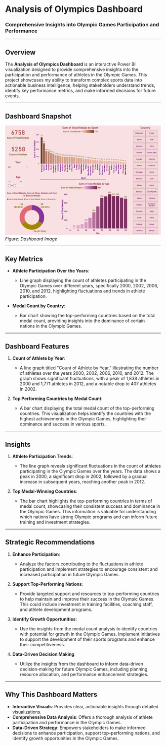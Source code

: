 # **Analysis of Olympics Dashboard**  
### **Comprehensive Insights into Olympic Games Participation and Performance**  

---

## **Overview**  
The **Analysis of Olympics Dashboard** is an interactive Power BI visualization designed to provide comprehensive insights into the participation and performance of athletes in the Olympic Games. This project showcases my ability to transform complex sports data into actionable business intelligence, helping stakeholders understand trends, identify key performance metrics, and make informed decisions for future events.

---

## **Dashboard Snapshot**  

![Count of Athlete by Year](Dashboard_Image.png)  
*Figure: Dashboard Image*  

---

## **Key Metrics**  
- **Athlete Participation Over the Years**:  
   - Line graph displaying the count of athletes participating in the Olympic Games over different years, specifically 2000, 2002, 2006, 2010, and 2012, highlighting fluctuations and trends in athlete participation.

- **Medal Count by Country**:  
   - Bar chart showing the top-performing countries based on the total medal count, providing insights into the dominance of certain nations in the Olympic Games.

---

## **Dashboard Features**  

1. **Count of Athlete by Year**:  
   - A line graph titled "Count of Athlete by Year," illustrating the number of athletes over the years 2000, 2002, 2006, 2010, and 2012. The graph shows significant fluctuations, with a peak of 1,838 athletes in 2000 and 1,771 athletes in 2012, and a notable drop to 407 athletes in 2002.

2. **Top Performing Countries by Medal Count**:  
   - A bar chart displaying the total medal count of the top-performing countries. This visualization helps identify the countries with the highest achievements in the Olympic Games, highlighting their dominance and success in various sports.

---

## **Insights**  

1. **Athlete Participation Trends**:  
   - The line graph reveals significant fluctuations in the count of athletes participating in the Olympic Games over the years. The data shows a peak in 2000, a significant drop in 2002, followed by a gradual increase in subsequent years, reaching another peak in 2012.

2. **Top Medal-Winning Countries**:  
   - The bar chart highlights the top-performing countries in terms of medal count, showcasing their consistent success and dominance in the Olympic Games. This information is valuable for understanding which nations have strong Olympic programs and can inform future training and investment strategies.

---

## **Strategic Recommendations**  

1. **Enhance Participation**:  
   - Analyze the factors contributing to the fluctuations in athlete participation and implement strategies to encourage consistent and increased participation in future Olympic Games.

2. **Support Top-Performing Nations**:  
   - Provide targeted support and resources to top-performing countries to help maintain and improve their success in the Olympic Games. This could include investment in training facilities, coaching staff, and athlete development programs.

3. **Identify Growth Opportunities**:  
   - Use the insights from the medal count analysis to identify countries with potential for growth in the Olympic Games. Implement initiatives to support the development of their sports programs and enhance their competitiveness.

4. **Data-Driven Decision Making**:  
   - Utilize the insights from the dashboard to inform data-driven decision-making for future Olympic Games, including planning, resource allocation, and performance enhancement strategies.

---

## **Why This Dashboard Matters**  
- **Interactive Visuals**: Provides clear, actionable insights through detailed visualizations.  
- **Comprehensive Data Analysis**: Offers a thorough analysis of athlete participation and performance in the Olympic Games.  
- **Data-Driven Strategy**: Empowers stakeholders to make informed decisions to enhance participation, support top-performing nations, and identify growth opportunities in the Olympic Games.

